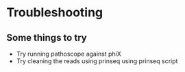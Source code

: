# Troubleshooting

## Some things to try

* Try running pathoscope against phiX
* Try cleaning the reads using prinseq using prinseq script
